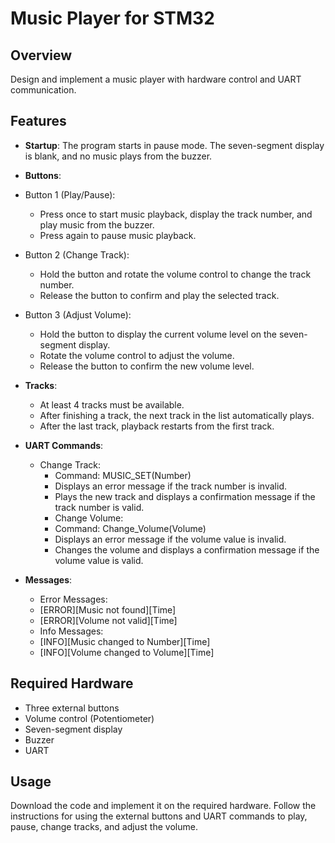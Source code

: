 # Music Player for STM32

## Overview
Design and implement a music player with hardware control and UART communication.
## Features
- **Startup**:
The program starts in pause mode.
The seven-segment display is blank, and no music plays from the buzzer.
- **Buttons**:

- Button 1 (Play/Pause):
  - Press once to start music playback, display the track number, and play music from the buzzer.
  - Press again to pause music playback.
- Button 2 (Change Track):
  - Hold the button and rotate the volume control to change the track number.
  - Release the button to confirm and play the selected track.
- Button 3 (Adjust Volume):
  - Hold the button to display the current volume level on the seven-segment display.
  - Rotate the volume control to adjust the volume.
  - Release the button to confirm the new volume level.
- **Tracks**:

  - At least 4 tracks must be available.
  - After finishing a track, the next track in the list automatically plays.
  - After the last track, playback restarts from the first track.
    
- **UART Commands**:

  - Change Track:
    - Command: MUSIC_SET(Number)
    - Displays an error message if the track number is invalid.
    - Plays the new track and displays a confirmation message if the track number is valid.
    - Change Volume:
    - Command: Change_Volume(Volume)
    - Displays an error message if the volume value is invalid.
    - Changes the volume and displays a confirmation message if the volume value is valid.
- **Messages**:
  - Error Messages:
  - [ERROR][Music not found][Time]
  - [ERROR][Volume not valid][Time]
  - Info Messages:
  - [INFO][Music changed to Number][Time]
  - [INFO][Volume changed to Volume][Time]
## Required Hardware
- Three external buttons
- Volume control (Potentiometer)
- Seven-segment display
- Buzzer
- UART
## Usage
  Download the code and implement it on the required hardware. Follow the instructions for using the external buttons and UART commands to play, pause, change tracks, and adjust the volume.
